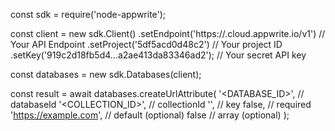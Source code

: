 const sdk = require('node-appwrite');

const client = new sdk.Client()
    .setEndpoint('https://<REGION>.cloud.appwrite.io/v1') // Your API Endpoint
    .setProject('5df5acd0d48c2') // Your project ID
    .setKey('919c2d18fb5d4...a2ae413da83346ad2'); // Your secret API key

const databases = new sdk.Databases(client);

const result = await databases.createUrlAttribute(
    '<DATABASE_ID>', // databaseId
    '<COLLECTION_ID>', // collectionId
    '', // key
    false, // required
    'https://example.com', // default (optional)
    false // array (optional)
);
